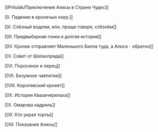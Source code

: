 [[Pritulak/Приключения Алисы в Стране Чудес]]

[[I. Падение в кроличью нору.]]

[[II. Слёзный водоем, или, проще говоря, слёзоём]]

[[III. Предвыборная гонка и долгая история]]

[[IV. Кролик отправляет Маленького Билла туда, а Алиса - обратно]]

[[V. Совет от Шелкопряда]]

[[VI. Поросенок и перец]]

[[VII. Безумное чаепитие]]

[[VIII. Королевский крокет]]

[[IX. История Квазичерепаха]]
    

[[X. Омарова кадриль]]
    

[[XI. Кто украл торты]]

[[XII. Показания Алисы]]